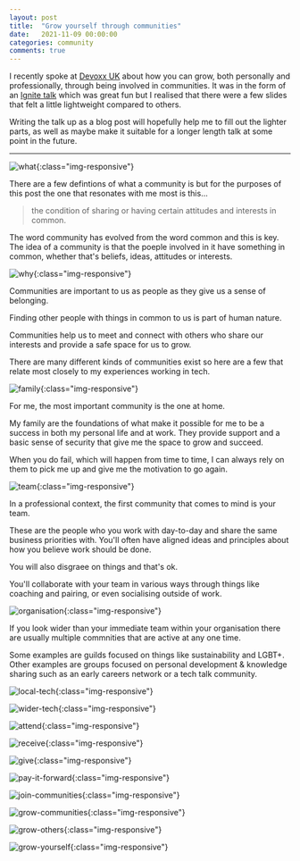 ```yaml
---
layout: post
title:  "Grow yourself through communities"
date:   2021-11-09 00:00:00
categories: community
comments: true
---
```


I recently spoke at [Devoxx UK](https://www.devoxx.co.uk/speaker-details/?id=9452) about how you can grow, both personally and professionally, through being involved in communities.
It was in the form of an [Ignite talk](https://en.wikipedia.org/wiki/Ignite_(event)) which was great fun but I realised that there were a few slides that felt a little lightweight compared to others.

Writing the talk up as a blog post will hopefully help me to fill out the lighter parts, as well as maybe make it suitable for a longer length talk at some point in the future.

---

![what](/assets/grow-yourself-through-communities/what.png){:class="img-responsive"}

There are a few defintions of what a community is but for the purposes of this post the one that resonates with me most is this...

> the condition of sharing or having certain attitudes and interests in common.

The word community has evolved from the word common and this is key.
The idea of a community is that the poeple involved in it have something in common, whether that's beliefs, ideas, attitudes or interests.

![why](/assets/grow-yourself-through-communities/why.png){:class="img-responsive"}

Communities are important to us as people as they give us a sense of belonging.

Finding other people with things in common to us is part of human nature.

Communities help us to meet and connect with others who share our interests and provide a safe space for us to grow.

There are many different kinds of communities exist so here are a few that relate most closely to my experiences working in tech.

![family](/assets/grow-yourself-through-communities/family.png){:class="img-responsive"}

For me, the most important community is the one at home.

My family are the foundations of what make it possible for me to be a success in both my personal life and at work.
They provide support and a basic sense of security that give me the space to grow and succeed.

When you do fail, which will happen from time to time, I can always rely on them to pick me up and give me the motivation to go again.

![team](/assets/grow-yourself-through-communities/team.png){:class="img-responsive"}

In a professional context, the first community that comes to mind is your team.

These are the people who you work with day-to-day and share the same business priorities with.
You'll often have aligned ideas and principles about how you believe work should be done.

You will also disgraee on things and that's ok.

You'll collaborate with your team in various ways through things like coaching and pairing, or even socialising outside of work.

![organisation](/assets/grow-yourself-through-communities/organisation.png){:class="img-responsive"}

If you look wider than your immediate team within your organisation there are usually multiple commnities that are active at any one time.

Some examples are guilds focused on things like sustainability and LGBT+.
Other examples are groups focused on personal development & knowledge sharing such as an early careers network or a tech talk community.

![local-tech](/assets/grow-yourself-through-communities/local-tech.png){:class="img-responsive"}

![wider-tech](/assets/grow-yourself-through-communities/wider-tech.png){:class="img-responsive"}

![attend](/assets/grow-yourself-through-communities/attend.png){:class="img-responsive"}

![receive](/assets/grow-yourself-through-communities/receive.png){:class="img-responsive"}

![give](/assets/grow-yourself-through-communities/give.png){:class="img-responsive"}

![pay-it-forward](/assets/grow-yourself-through-communities/pay-it-forward.png){:class="img-responsive"}

![join-communities](/assets/grow-yourself-through-communities/join-communities.png){:class="img-responsive"}

![grow-communities](/assets/grow-yourself-through-communities/grow-communities.png){:class="img-responsive"}

![grow-others](/assets/grow-yourself-through-communities/grow-others.png){:class="img-responsive"}

![grow-yourself](/assets/grow-yourself-through-communities/grow-yourself.png){:class="img-responsive"}